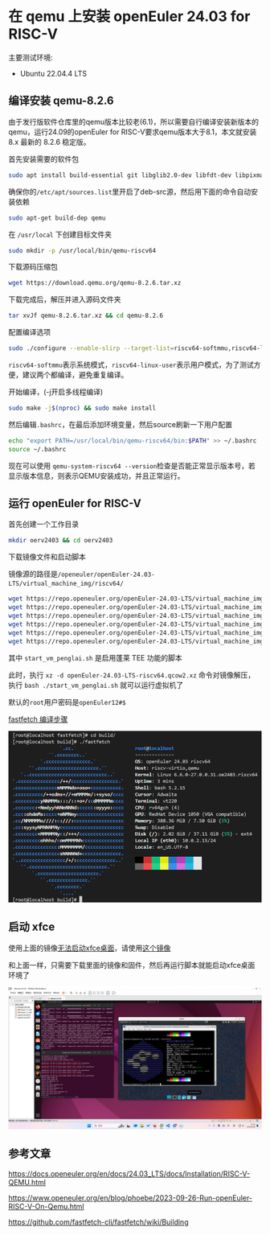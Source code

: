 # 在 qemu 上安装 openEuler 24.03 for RISC-V

主要测试环境:
 - Ubuntu 22.04.4 LTS

## 编译安装 qemu-8.2.6

由于发行版软件仓库里的qemu版本比较老(6.1)，所以需要自行编译安装新版本的qemu，运行24.09的openEuler for RISC-V要求qemu版本大于8.1，本文就安装 8.x 最新的 8.2.6 稳定版。

首先安装需要的软件包

```bash
sudo apt install build-essential git libglib2.0-dev libfdt-dev libpixman-1-dev zlib1g-dev ninja-build libslirp-dev ninja-build wget tar xz-utils
```

确保你的`/etc/apt/sources.list`里开启了deb-src源，然后用下面的命令自动安装依赖

```bash
sudo apt-get build-dep qemu
```

在 `/usr/local` 下创建目标文件夹

```bash
sudo mkdir -p /usr/local/bin/qemu-riscv64
```

下载源码压缩包

```bash
wget https://download.qemu.org/qemu-8.2.6.tar.xz
```

下载完成后，解压并进入源码文件夹

```bash
tar xvJf qemu-8.2.6.tar.xz && cd qemu-8.2.6
```

配置编译选项

```bash
sudo ./configure --enable-slirp --target-list=riscv64-softmmu,riscv64-linux-user --prefix=/usr/local/bin/qemu-riscv64
```

`riscv64-softmmu`表示系统模式，`riscv64-linux-user`表示用户模式，为了测试方便，建议两个都编译，避免重复编译。

开始编译，(-j开启多线程编译)

```bash
sudo make -j$(nproc) && sudo make install
```

然后编辑`.bashrc`，在最后添加环境变量，然后source刷新一下用户配置
```bash
echo "export PATH=/usr/local/bin/qemu-riscv64/bin:$PATH" >> ~/.bashrc
source ~/.bashrc
```

现在可以使用 `qemu-system-riscv64 --version`检查是否能正常显示版本号，若显示版本信息，则表示QEMU安装成功，并且正常运行。

## 运行 openEuler for RISC-V

首先创建一个工作目录

```bash
mkdir oerv2403 && cd oerv2403
```

下载镜像文件和启动脚本

镜像源的路径是`/openeuler/openEuler-24.03-LTS/virtual_machine_img/riscv64/`

```bash
wget https://repo.openeuler.org/openEuler-24.03-LTS/virtual_machine_img/riscv64/RISCV_VIRT_CODE.fd
wget https://repo.openeuler.org/openEuler-24.03-LTS/virtual_machine_img/riscv64/RISCV_VIRT_VARS.fd
wget https://repo.openeuler.org/openEuler-24.03-LTS/virtual_machine_img/riscv64/fw_dynamic_oe_2403_penglai.bin
wget https://repo.openeuler.org/openEuler-24.03-LTS/virtual_machine_img/riscv64/openEuler-24.03-LTS-riscv64.qcow2.xz
wget https://repo.openeuler.org/openEuler-24.03-LTS/virtual_machine_img/riscv64/start_vm.sh
wget https://repo.openeuler.org/openEuler-24.03-LTS/virtual_machine_img/riscv64/start_vm_penglai.sh
```

其中 `start_vm_penglai.sh` 是启用蓬莱 TEE 功能的脚本

此时，执行 `xz -d openEuler-24.03-LTS-riscv64.qcow2.xz` 命令对镜像解压，执行 `bash ./start_vm_penglai.sh` 就可以运行虚拟机了

默认的`root`用户密码是`openEuler12#$`

[fastfetch 编译步骤](https://github.com/fastfetch-cli/fastfetch/wiki/Building)

![alt text](images/1-2-oe-rv-fastfetch.png)

## 启动 xfce

使用上面的镜像[无法启动xfce桌面](https://github.com/discodyer/shutsuryoku/issues/1)，请使用[这个镜像](https://mirror.iscas.ac.cn/openeuler-sig-riscv/openEuler-RISC-V/devel/20240829/v0.1/QEMU/)

和上面一样，只需要下载里面的镜像和固件，然后再运行脚本就能启动xfce桌面环境了

![alt text](images/1-2-oe2403-in-qemu-fastfetch.png)

## 参考文章

https://docs.openeuler.org/en/docs/24.03_LTS/docs/Installation/RISC-V-QEMU.html

https://www.openeuler.org/en/blog/phoebe/2023-09-26-Run-openEuler-RISC-V-On-Qemu.html

https://github.com/fastfetch-cli/fastfetch/wiki/Building
